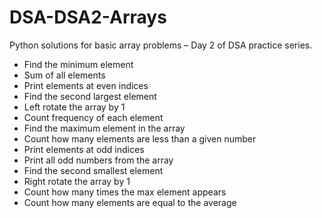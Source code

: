 # DSA-DSA2-Arrays
Python solutions for basic array problems – Day 2 of DSA practice series.
- Find the minimum element
- Sum of all elements
- Print elements at even indices
- Find the second largest element
- Left rotate the array by 1
- Count frequency of each element
- Find the maximum element in the array
- Count how many elements are less than a given number
- Print elements at odd indices
- Print all odd numbers from the array
- Find the second smallest element
- Right rotate the array by 1
- Count how many times the max element appears
- Count how many elements are equal to the average


  
